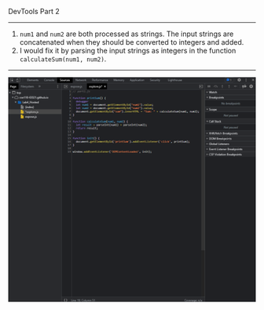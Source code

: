 DevTools Part 2

---
1. `num1` and `num2` are both processed as strings. The input strings are concatenated when they should be converted to integers and added.
2. I would fix it by parsing the input strings as integers in the function `calculateSum(num1, num2)`.
---

![image](fix.png)